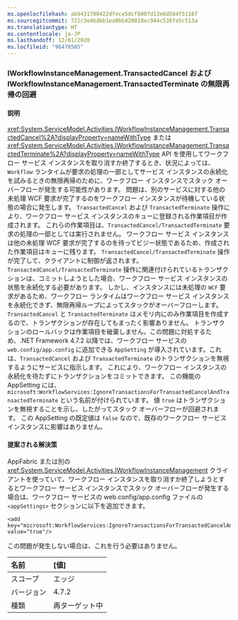 ```yaml
---
ms.openlocfilehash: ab9431780422dfece5dcf8007d13e6d584f5118f
ms.sourcegitcommit: 721c3e4bdbb1ea0bb420818ec944c538fe5c513a
ms.translationtype: HT
ms.contentlocale: ja-JP
ms.lasthandoff: 12/01/2020
ms.locfileid: "96478505"
---
```

### <a name="avoiding-endless-recursion-for-iworkflowinstancemanagementtransactedcancel-and-iworkflowinstancemanagementtransactedterminate"></a>IWorkflowInstanceManagement.TransactedCancel および IWorkflowInstanceManagement.TransactedTerminate の無限再帰の回避

#### <a name="details"></a>説明

<xref:System.ServiceModel.Activities.IWorkflowInstanceManagement.TransactedCancel%2A?displayProperty=nameWithType> または <xref:System.ServiceModel.Activities.IWorkflowInstanceManagement.TransactedTerminate%2A?displayProperty=nameWithType> API を使用してワークフロー サービス インスタンスを取り消すか終了するとき、状況によっては、`Workflow` ランタイムが要求の処理の一部としてサービス インスタンスの永続化を試みるときの無限再帰のために、ワークフロー インスタンスでスタック オーバーフローが発生する可能性があります。 問題は、別のサービスに対する他の未処理 WCF 要求が完了するのをワークフロー インスタンスが待機している状態の場合に発生します。 `TransactedCancel` および `TransactedTerminate` 操作により、ワークフロー サービス インスタンスのキューに登録される作業項目が作成されます。 これらの作業項目は、`TransactedCancel/TransactedTerminate` 要求の処理の一部としては実行されません。 ワークフロー サービス インスタンスは他の未処理 WCF 要求が完了するのを待ってビジー状態であるため、作成された作業項目はキューに残ります。 `TransactedCancel/TransactedTerminate` 操作が完了して、クライアントに制御が返されます。 `TransactedCancel/TransactedTerminate` 操作に関連付けられているトランザクションは、コミットしようとした場合、ワークフロー サービス インスタンスの状態を永続化する必要があります。 しかし、インスタンスには未処理の `WCF` 要求があるため、ワークフロー ランタイムはワークフロー サービス インスタンスを永続化できず、無限再帰ループによってスタックがオーバーフローします。`TransactedCancel` と `TransactedTerminate` はメモリ内にのみ作業項目を作成するので、トランザクションが存在してもまったく影響ありません。 トランザクションのロールバックは作業項目を破棄しません。この問題に対処するため、.NET Framework 4.7.2 以降では、ワークフロー サービスの `web.config/app.config` に追加できる `AppSetting` が導入されています。これは、`TransactedCancel` および `TransactedTerminate` のトランザクションを無視するようにサービスに指示します。 これにより、ワークフロー インスタンスの永続化を待たずにトランザクションをコミットできます。 この機能の AppSetting には、`microsoft:WorkflowServices:IgnoreTransactionsForTransactedCancelAndTransactedTerminate` という名前が付けられています。 値 `true` はトランザクションを無視することを示し、したがってスタック オーバーフローが回避されます。 この AppSetting の既定値は `false` なので、既存のワークフロー サービス インスタンスに影響はありません。

#### <a name="suggestion"></a>提案される解決策

AppFabric または別の <xref:System.ServiceModel.Activities.IWorkflowInstanceManagement> クライアントを使っていて、ワークフロー インスタンスを取り消すか終了しようとするとワークフロー サービス インスタンスでスタック オーバーフローが発生する場合は、ワークフロー サービスの web.config/app.config ファイルの `<appSettings>` セクションに以下を追加できます。

<pre><code class="lang-xml">&lt;add key=&quot;microsoft:WorkflowServices:IgnoreTransactionsForTransactedCancelAndTransactedTerminate&quot; value=&quot;true&quot;/&gt;&#13;&#10;</code></pre>

この問題が発生しない場合は、これを行う必要はありません。

| 名前    | [値]       |
|:--------|:------------|
| スコープ   | エッジ        |
| バージョン | 4.7.2       |
| 種類    | 再ターゲット中 |
